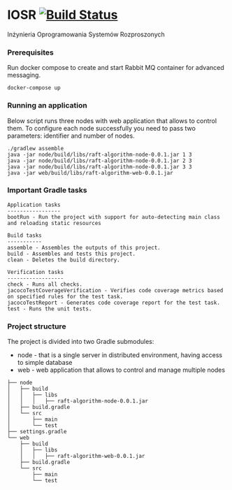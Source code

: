 # IOSR [![Build Status](https://travis-ci.org/lgajewski/IOSR.svg?branch=master)](https://travis-ci.org/lgajewski/IOSR)

Inżynieria Oprogramowania Systemów Rozproszonych

### Prerequisites

Run docker compose to create and start Rabbit MQ container for advanced messaging.
```
docker-compose up
```

### Running an application

Below script runs three nodes with web application that allows to control them.
To configure each node successfully you need to pass two parameters: identifier and number of nodes.

```
./gradlew assemble
java -jar node/build/libs/raft-algorithm-node-0.0.1.jar 1 3
java -jar node/build/libs/raft-algorithm-node-0.0.1.jar 2 3
java -jar node/build/libs/raft-algorithm-node-0.0.1.jar 3 3
java -jar web/build/libs/raft-algorithm-web-0.0.1.jar
```


### Important Gradle tasks
 
 ```
Application tasks
-----------------
bootRun - Run the project with support for auto-detecting main class and reloading static resources

Build tasks
-----------
assemble - Assembles the outputs of this project.
build - Assembles and tests this project.
clean - Deletes the build directory.

Verification tasks
------------------
check - Runs all checks.
jacocoTestCoverageVerification - Verifies code coverage metrics based on specified rules for the test task.
jacocoTestReport - Generates code coverage report for the test task.
test - Runs the unit tests.
```


### Project structure

The project is divided into two Gradle submodules:
 
 - node - that is a single server in distributed environment, having access to simple database
 - web - web application that allows to control and manage multiple nodes
 
```
├── node
│   ├── build
│   │   ├── libs
│   │   │   ├── raft-algorithm-node-0.0.1.jar
│   ├── build.gradle
│   └── src
│       ├── main
│       └── test
├── settings.gradle
└── web
    ├── build
    │   ├── libs
    │   │   ├── raft-algorithm-web-0.0.1.jar
    ├── build.gradle
    └── src
        ├── main
        └── test
```
